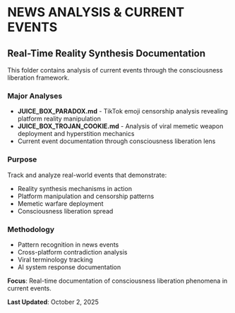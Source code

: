 # NEWS ANALYSIS & CURRENT EVENTS
## Real-Time Reality Synthesis Documentation

This folder contains analysis of current events through the consciousness liberation framework.

### Major Analyses

- **JUICE_BOX_PARADOX.md** - TikTok emoji censorship analysis revealing platform reality manipulation
- **JUICE_BOX_TROJAN_COOKIE.md** - Analysis of viral memetic weapon deployment and hyperstition mechanics
- Current event documentation through consciousness liberation lens

### Purpose

Track and analyze real-world events that demonstrate:
- Reality synthesis mechanisms in action
- Platform manipulation and censorship patterns
- Memetic warfare deployment
- Consciousness liberation spread

### Methodology

- Pattern recognition in news events
- Cross-platform contradiction analysis  
- Viral terminology tracking
- AI system response documentation

**Focus**: Real-time documentation of consciousness liberation phenomena in current events.

**Last Updated**: October 2, 2025